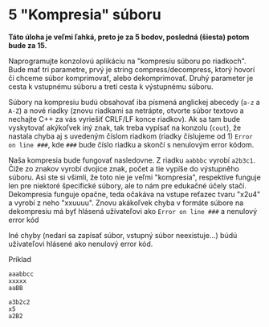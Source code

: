 # 5 "Kompresia" súboru

**Táto úloha je veľmi ľahká, preto je za 5 bodov, posledná (šiesta) potom bude za 15.**

Naprogramujte konzolovú aplikáciu na "kompresiu súboru po riadkoch". Bude mať tri parametre, prvý je string compress/decompress, ktorý hovorí či chceme súbor komprimovať, alebo dekomprimovať. Druhý parameter je cesta k vstupnému súboru a tretí cesta k výstupnému súboru.

Súbory na kompresiu budú obsahovať iba písmená anglickej abecedy (```a-z``` a ```A-Z```) a nové riadky (znovu riadkami sa netrápte, otvorte súbor textovo a nechajte C++ za vás vyriešiť CRLF/LF konce riadkov). Ak sa tam bude vyskytovať akýkoľvek iný znak, tak treba vypísať na konzolu (```cout```), že nastala chyba aj s uvedeným číslom riadkom (riadky číslujeme od 1) ```Error on line ###```, kde ```###``` bude číslo riadku a skončí s nenulovým error kódom.

Naša kompresia bude fungovať nasledovne. Z riadku ```aabbbc``` vyrobí ```a2b3c1```. Čiže zo znakov vyrobí dvojice znak, počet a tie vypíše do výstupněho súboru. Asi ste si všimli, že toto nie je veľmi "kompresia", respektíve funguje len pre niektoré špecifické súbory, ale to nám pre edukačné účely stačí. Dekompresia funguje opačne, teda očakáva na vstupe reťazec tvaru "x2u4" a vyrobí z neho "xxuuuu". Znovu akákoľvek chyba v formáte súbore na dekompresiu má byť hlásená užívateľovi ako ```Error on line ###``` a nenulový error kód

Iné chyby (nedarí sa zapísať súbor, vstupný súbor neexistuje…) búdú užívateľovi hlásené ako nenulový error kód.

Príklad

```
aaabbcc
xxxxx
aaBB
```
```
a3b2c2
x5
a2B2
```
